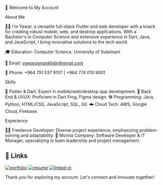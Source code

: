 🌟 Welcome to My Account

About Me

👨‍💻 I'm Yawar, a versatile full-stack Flutter and web developer with a knack for creating robust mobile, web, and desktop applications. With a Bachelor's in Computer Science and extensive experience in Dart, Java, and JavaScript, I bring innovative solutions to the tech world.

🎓 Education: Computer Science, University of Sulaimani

📧 Email: yawarosmankhdir@gmail.com

📱 Phone: +964 751 537 9107 | +964 774 010 9001

Skills

🚀 Flutter & Dart: Expert in mobile/web/desktop app development.
🔧 Back End & UI/UX: Proficient in Dart Frog, Figma design.
🛠️ Programming: Java, Python, HTML/CSS, JavaScript, SQL, Git.
☁️ Cloud Tech: AWS, Google Cloud, Firebase.

Experience

👨‍🚀 Freelance Developer: Diverse project experience, emphasizing problem-solving and adaptability.
💼 Morina Company: Software Developer & IT Manager, specializing in team leadership and project management.


## 🔗 Links

[![portfolio](https://img.shields.io/badge/Portfolio-5340ff?style=for-the-badge&logo=Google-chrome&logoColor=white)](https://yawarosman.com/)
[![resume](https://img.shields.io/badge/Resume-4285F4?style=for-the-badge&logo=read-the-docs&logoColor=white)](https://firebasestorage.googleapis.com/v0/b/yawarosman-8f2c8.appspot.com/o/yawarosman.pdf?alt=media&token=acc7d3a9-9443-4e0d-99d1-58a5d53ece29)
[![linked-in](https://img.shields.io/badge/Linked_In-0077B5?style=for-the-badge&logo=LinkedIn&logoColor=white)](https://www.linkedin.com/in/yawar-osman-68530b203)

Thank you for exploring my account. Let's connect and innovate together!
